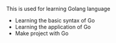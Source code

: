 This is used for learning Golang language

- Learning the basic syntax of Go
- Learning the application of Go
- Make project with Go
